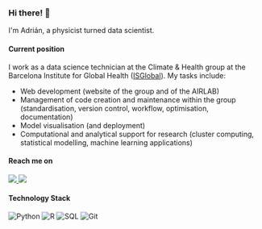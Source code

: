 ### Hi there! 👋 

I'm Adrián, a physicist turned data scientist. 

#### Current position

I work as a data science technician at the Climate & Health group at the Barcelona Institute for Global Health ([ISGlobal](https://www.isglobal.org/)). My tasks include:
 - Web development (website of the group and of the AIRLAB)
 - Management of code creation and maintenance within the group (standardisation, version control, workflow, optimisation, documentation)
 - Model visualisation (and deployment)
 - Computational and analytical support for research (cluster computing, statistical modelling, machine learning applications)

 
#### Reach me on



<a href="https://www.linkedin.com/in/adrián-fernández-cid-0817b885">
      <img src="https://img.shields.io/badge/LinkedIn-100000?style=flat&logo=linkedin&logoColor=white&color=0A66C2" />
    </a>
<a href="mailto:adrian.fernandez@isglobal.org">
      <img src="https://img.shields.io/badge/GMail-100000?style=flat&logo=gmail&logoColor=white&color=darkred" />
    </a>
 
#### Technology Stack

![Python](https://img.shields.io/badge/Python-100000?style=flat&logo=Python&logoColor=white&color=blue) 
![R](https://img.shields.io/badge/R-100000?style=flat&logo=r&logoColor=white&color=blue) 
![SQL](https://img.shields.io/badge/SQL-100000?style=flat&logo=mysql&logoColor=white&color=blue)
![Git](https://img.shields.io/badge/Git-100000?style=flat&logo=git&logoColor=white&color=blue) 
<!-- ![Contribution Graph](https://github-profile-summary-cards.vercel.app/api/cards/profile-details?username=Alfontal&theme=vue) -->


<!--
**adrifcid/adrifcid** is a ✨ _special_ ✨ repository because its `README.md` (this file) appears on your GitHub profile.

Here are some ideas to get you started:

- 🔭 I’m currently working on ...
- 🌱 I’m currently learning ...
- 👯 I’m looking to collaborate on ...
- 🤔 I’m looking for help with ...
- 💬 Ask me about ...
- 📫 How to reach me: ...
- 😄 Pronouns: ...
- ⚡ Fun fact: ...
-->
